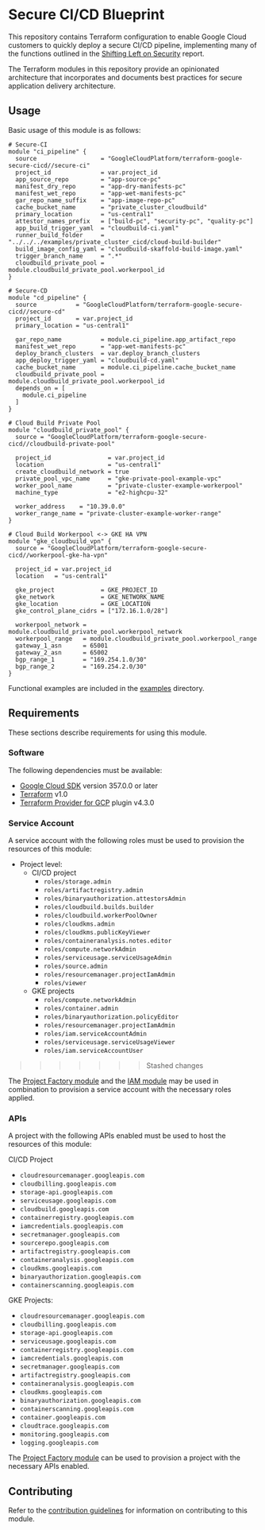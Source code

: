 # Secure CI/CD Blueprint

This repository contains Terraform configuration to enable Google Cloud customers to quickly deploy a secure CI/CD pipeline, implementing many of the functions outlined in the [Shifting Left on Security](https://cloud.google.com/solutions/shifting-left-on-security) report.

The Terraform modules in this repository provide an opinionated architecture that incorporates and documents best practices for secure application delivery architecture.

## Usage

Basic usage of this module is as follows:

```hcl
# Secure-CI
module "ci_pipeline" {
  source                  = "GoogleCloudPlatform/terraform-google-secure-cicd//secure-ci"
  project_id              = var.project_id
  app_source_repo         = "app-source-pc"
  manifest_dry_repo       = "app-dry-manifests-pc"
  manifest_wet_repo       = "app-wet-manifests-pc"
  gar_repo_name_suffix    = "app-image-repo-pc"
  cache_bucket_name       = "private_cluster_cloudbuild"
  primary_location        = "us-central1"
  attestor_names_prefix   = ["build-pc", "security-pc", "quality-pc"]
  app_build_trigger_yaml  = "cloudbuild-ci.yaml"
  runner_build_folder     = "../../../examples/private_cluster_cicd/cloud-build-builder"
  build_image_config_yaml = "cloudbuild-skaffold-build-image.yaml"
  trigger_branch_name     = ".*"
  cloudbuild_private_pool = module.cloudbuild_private_pool.workerpool_id
}

# Secure-CD
module "cd_pipeline" {
  source           = "GoogleCloudPlatform/terraform-google-secure-cicd//secure-cd"
  project_id       = var.project_id
  primary_location = "us-central1"

  gar_repo_name           = module.ci_pipeline.app_artifact_repo
  manifest_wet_repo       = "app-wet-manifests-pc"
  deploy_branch_clusters  = var.deploy_branch_clusters
  app_deploy_trigger_yaml = "cloudbuild-cd.yaml"
  cache_bucket_name       = module.ci_pipeline.cache_bucket_name
  cloudbuild_private_pool = module.cloudbuild_private_pool.workerpool_id
  depends_on = [
    module.ci_pipeline
  ]
}

# Cloud Build Private Pool
module "cloudbuild_private_pool" {
  source = "GoogleCloudPlatform/terraform-google-secure-cicd//cloudbuild-private-pool"

  project_id                = var.project_id
  location                  = "us-central1"
  create_cloudbuild_network = true
  private_pool_vpc_name     = "gke-private-pool-example-vpc"
  worker_pool_name          = "private-cluster-example-workerpool"
  machine_type              = "e2-highcpu-32"

  worker_address    = "10.39.0.0"
  worker_range_name = "private-cluster-example-worker-range"
}

# Cloud Build Workerpool <-> GKE HA VPN
module "gke_cloudbuild_vpn" {
  source = "GoogleCloudPlatform/terraform-google-secure-cicd//workerpool-gke-ha-vpn"

  project_id = var.project_id
  location   = "us-central1"

  gke_project             = GKE_PROJECT_ID
  gke_network             = GKE_NETWORK_NAME
  gke_location            = GKE_LOCATION
  gke_control_plane_cidrs = ["172.16.1.0/28"]

  workerpool_network = module.cloudbuild_private_pool.workerpool_network
  workerpool_range   = module.cloudbuild_private_pool.workerpool_range
  gateway_1_asn      = 65001
  gateway_2_asn      = 65002
  bgp_range_1        = "169.254.1.0/30"
  bgp_range_2        = "169.254.2.0/30"
}
```

Functional examples are included in the
[examples](./examples/) directory.

<!-- BEGINNING OF PRE-COMMIT-TERRAFORM DOCS HOOK -->

<!-- END OF PRE-COMMIT-TERRAFORM DOCS HOOK -->

## Requirements

These sections describe requirements for using this module.

### Software

The following dependencies must be available:

- [Google Cloud SDK](https://cloud.google.com/sdk/install) version 357.0.0 or later
- [Terraform][terraform] v1.0
- [Terraform Provider for GCP][terraform-provider-gcp] plugin v4.3.0

### Service Account

A service account with the following roles must be used to provision
the resources of this module:

- Project level:
  - CI/CD project
      - `roles/storage.admin`
      - `roles/artifactregistry.admin`
      - `roles/binaryauthorization.attestorsAdmin`
      - `roles/cloudbuild.builds.builder`
      - `roles/cloudbuild.workerPoolOwner`
      - `roles/cloudkms.admin`
      - `roles/cloudkms.publicKeyViewer`
      - `roles/containeranalysis.notes.editor`
      - `roles/compute.networkAdmin`
      - `roles/serviceusage.serviceUsageAdmin`
      - `roles/source.admin`
      - `roles/resourcemanager.projectIamAdmin`
      - `roles/viewer`
  - GKE projects
      - `roles/compute.networkAdmin`
      - `roles/container.admin`
      - `roles/binaryauthorization.policyEditor`
      - `roles/resourcemanager.projectIamAdmin`
      - `roles/iam.serviceAccountAdmin`
      - `roles/serviceusage.serviceUsageViewer`
      - `roles/iam.serviceAccountUser`
>>>>>>> Stashed changes

The [Project Factory module][project-factory-module] and the
[IAM module][iam-module] may be used in combination to provision a
service account with the necessary roles applied.

### APIs

A project with the following APIs enabled must be used to host the
resources of this module:

CI/CD Project
- `cloudresourcemanager.googleapis.com`
- `cloudbilling.googleapis.com`
- `storage-api.googleapis.com`
- `serviceusage.googleapis.com`
- `cloudbuild.googleapis.com`
- `containerregistry.googleapis.com`
- `iamcredentials.googleapis.com`
- `secretmanager.googleapis.com`
- `sourcerepo.googleapis.com`
- `artifactregistry.googleapis.com`
- `containeranalysis.googleapis.com`
- `cloudkms.googleapis.com`
- `binaryauthorization.googleapis.com`
- `containerscanning.googleapis.com`

GKE Projects:
- `cloudresourcemanager.googleapis.com`
- `cloudbilling.googleapis.com`
- `storage-api.googleapis.com`
- `serviceusage.googleapis.com`
- `containerregistry.googleapis.com`
- `iamcredentials.googleapis.com`
- `secretmanager.googleapis.com`
- `artifactregistry.googleapis.com`
- `containeranalysis.googleapis.com`
- `cloudkms.googleapis.com`
- `binaryauthorization.googleapis.com`
- `containerscanning.googleapis.com`
- `container.googleapis.com`
- `cloudtrace.googleapis.com`
- `monitoring.googleapis.com`
- `logging.googleapis.com`

The [Project Factory module][project-factory-module] can be used to
provision a project with the necessary APIs enabled.

## Contributing

Refer to the [contribution guidelines](./CONTRIBUTING.md) for
information on contributing to this module.

[iam-module]: https://registry.terraform.io/modules/terraform-google-modules/iam/google
[project-factory-module]: https://registry.terraform.io/modules/terraform-google-modules/project-factory/google
[terraform-provider-gcp]: https://www.terraform.io/docs/providers/google/index.html
[terraform]: https://www.terraform.io/downloads.html
